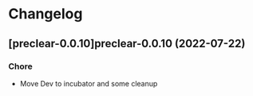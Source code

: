 # Changelog



## [preclear-0.0.10]preclear-0.0.10 (2022-07-22)

### Chore

- Move Dev to incubator and some cleanup
  
  